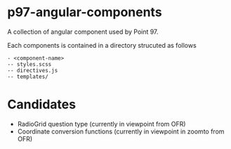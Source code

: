 p97-angular-components
======================

A collection of angular component used by Point 97.

Each components is contained in a directory strucuted as follows

```
- <component-name>
-- styles.scss
-- directives.js
-- templates/
```
   

# Candidates
- RadioGrid question type (currently in viewpoint from OFR)
- Coordinate conversion functions (currently in viewpoint in zoomto from OFR)
